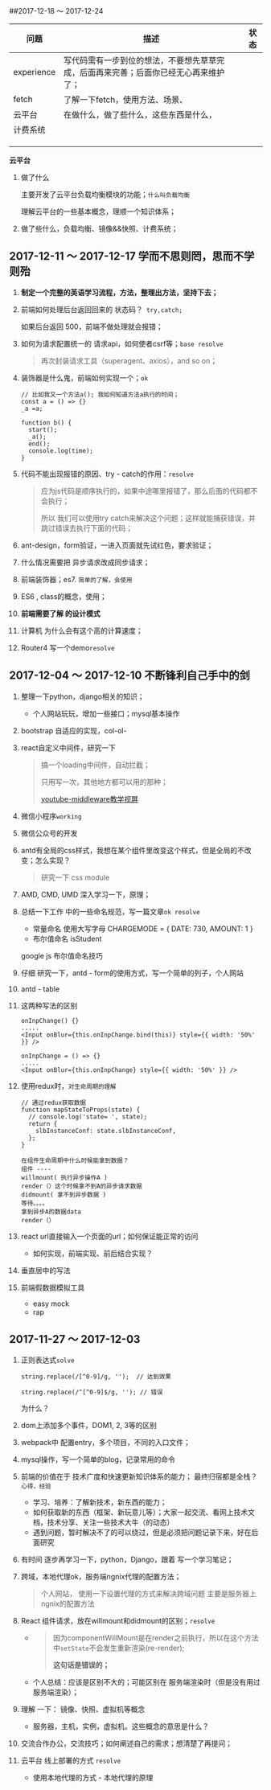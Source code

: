 ##2017-12-18 ～ 2017-12-24 

| 问题         | 描述                                       | 状态   |
| ---------- | ---------------------------------------- | ---- |
| experience | 写代码需有一步到位的想法，不要想先草草完成，后面再来完善；后面你已经无心再来维护了； |      |
| fetch      | 了解一下fetch，使用方法、场景、                       |      |
| 云平台        | 在做什么，做了些什么，这些东西是什么，                      |      |
| 计费系统       |                                          |      |
|            |                                          |      |
|            |                                          |      |
|            |                                          |      |

**云平台**

1. 做了什么

   主要开发了云平台负载均衡模块的功能；`什么叫负载均衡`

   理解云平台的一些基本概念，理顺一个知识体系；

2. 做了些什么，负载均衡、镜像&&快照、计费系统；



## 2017-12-11 ～ 2017-12-17 学而不思则罔，思而不学则殆

1. **制定一个完整的英语学习流程，方法，整理出方法，坚持下去；**

2. 前端如何处理后台返回回来的 状态码？` try,catch;`

   如果后台返回 500，前端不做处理就会报错；

3. 如何为请求配置统一的 请求api，如何使者csrf等；`base resolve`

   > 再次封装请求工具（superagent、axios），and so on；

4. 装饰器是什么鬼，前端如何实现一个；`ok`

   ```
   // 比如我又一个方法a(); 我如何知道方法a执行的时间；
   const a = () => {}
   _a =a;

   function b() {
     start();
     _a();
     end();
     console.log(time);
   }
   ```

5. 代码不能出现报错的原因、try - catch的作用：`resolve`

   > 应为js代码是顺序执行的，如果中途哪里报错了，那么后面的代码都不会执行；
   >
   > 所以 我们可以使用try catch来解决这个问题；这样就能捕获错误，并跳过错误去执行下面的代码；

6. ant-design，form验证，一进入页面就先试红色，要求验证；

7. 什么情况需要把 异步请求改成同步请求；

8. 前端装饰器；es7.   `简单的了解，会使用`

9. ES6 , class的概念，使用；

10. **前端需要了解 的设计模式**

11. 计算机 为什么会有这个高的计算速度；

12. Router4 写一个demo`resolve`





## 2017-12-04 ～ 2017-12-10  不断锋利自己手中的剑

1. 整理一下python，django相关的知识；

   - 个人网站玩玩，增加一些接口；mysql基本操作

2. bootstrap 自适应的实现，col-ol-

3. react自定义中间件，研究一下

   > 搞一个loading中间件，自动拦截；
   >
   > 只用写一次，其他地方都可以用的那种；
   >
   > [youtube-middleware教学视屏](https://www.youtube.com/watch?v=T-qtHI1qHIg)

4. 微信小程序`working`

5. 微信公众号的开发

6. antd有全局的css样式，我想在某个组件里改变这个样式，但是全局的不改变；怎么实现？

   > 研究一下 css module

7. AMD, CMD, UMD 深入学习一下，原理；

8. 总结一下工作 中的一些命名规范，写一篇文章`ok resolve`

   - 常量命名 使用大写字母 CHARGEMODE = { DATE: 730, AMOUNT: 1 }
   - 布尔值命名 isStudent

   google    js 布尔值命名技巧

9. 仔细 研究一下，antd - form的使用方式，写一个简单的列子，个人网站

10. antd - table

11. 这两种写法的区别

    ```
    onInpChange() {}
    .....
    <Input onBlur={this.onInpChange.bind(this)} style={{ width: '50%' }} />
    ```

    ```
    onInpChange = () => {}
    .....
    <Input onBlur={this.onInpChange} style={{ width: '50%' }} />
    ```

12. 使用redux时，`对生命周期的理解`

    ```
    // 通过redux获取数据
    function mapStateToProps(state) {
      // console.log('state= ', state);
      return {
        slbInstanceConf: state.slbInstanceConf,
      };
    }

    在组件生命周期中什么时候能拿到数据？
    组件 ----
    willmount( 执行异步操作A )
    render（）这个时候拿不到A的异步请求数据
    didmount( 拿不到异步数据 )
    等待。。。。
    拿到异步A的数据data
    render（）
    ```

13. react url直接输入一个页面的url；如何保证能正常的访问

    - 如何实现，前端实现、前后结合实现？

14. 垂直居中的写法

15. 前端假数据模拟工具

    - easy mock
    - rap








## 2017-11-27 ～ 2017-12-03

1. 正则表达式`solve`

   ```
   string.replace(/[^0-9]/g, '');  // 达到效果

   string.replace(/^[^0-9]$/g, ''); // 错误
   ```

   为什么？

2. dom上添加多个事件，DOM1, 2, 3等的区别

3. webpack中 配置entry，多个项目，不同的入口文件；

4. mysql操作，写一个简单的blog，记录常用的命令

5. 前端的价值在于 技术广度和快速更新知识体系的能力； 最终归宿都是全栈？`心得，经验`

   - 学习、培养：了解新技术，新东西的能力；
   - 如何获取新的东西（框架、新玩意儿等）；大家一起交流、看网上技术文档，技术分享、关注一些技术大牛（的动态）
   - 遇到问题，暂时解决不了的可以绕过，但是必须把问题记录下来，好在后面研究

6. 有时间 逐步再学习一下，python，Django，跟着 写一个学习笔记；

7. 跨域，本地代理ok，服务端ngnix代理的配置方法；

   > 个人网站， 使用一下设置代理的方式来解决跨域问题
   > 主要是服务器上ngnix的配置方法

8. React 组件请求，放在willmount和didmount的区别；`resolve`

   - > 因为componentWillMount是在render之前执行，所以在这个方法中`setState`不会发生重新渲染(re-render);
     >
     > **这句话是错误的；**

   - 个人总结：应该是区别不大的；可能区别在 服务端渲染时（但是没有用过服务端渲染）；

9. 理解 一下： 镜像、快照、虚拟机等概念

   - 服务器，主机，实例，虚拟机。这些概念的意思是什么？

10. 交流合作办公，交流技巧；如何阐述自己的需求；想清楚了再提问；

11. 云平台 线上部署的方式 `resolve`

    - 使用本地代理的方式 - 本地代理的原理

